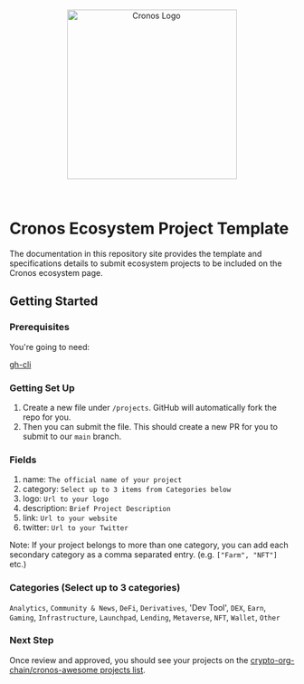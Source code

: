 <br />
<p align="center">
  <img src="./docs/assets/cronos.svg" alt="Cronos Logo" width="300">
</p>
<br />

# Cronos Ecosystem Project Template

The documentation in this repository site provides the template and specifications details to submit ecosystem projects to be included on the Cronos ecosystem page.

## Getting Started

### Prerequisites

You're going to need:

[gh-cli](https://cli.github.com/)

### Getting Set Up

1. Create a new file under `/projects`. GitHub will automatically fork the repo for you.
2. Then you can submit the file. This should create a new PR for you to submit to our `main` branch.


### Fields 
1. name: `The official name of your project`
2. category: `Select up to 3 items from Categories below`
3. logo: `Url to your logo`
4. description: `Brief Project Description`
5. link: `Url to your website`
6. twitter: `Url to your Twitter`

Note: If your project belongs to more than one category, you can add each secondary category as a comma separated entry. (e.g. `["Farm", "NFT"]` etc.)

### Categories (Select up to 3 categories)
`Analytics`,
`Community & News`,
`DeFi`,
`Derivatives`,
'Dev Tool',
`DEX`,
`Earn`,
`Gaming`,
`Infrastructure`,
`Launchpad`,
`Lending`,
`Metaverse`,
`NFT`,
`Wallet`,
`Other`

### Next Step

Once review and approved, you should see your projects on the [crypto-org-chain/cronos-awesome projects list](https://github.com/crypto-org-chain/cronos-awesome/tree/main/projects).
